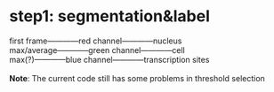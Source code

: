 # step1: segmentation&label
first frame————red channel————nucleus\
max/average————green channel————cell\
max(?)————blue channel————transcription sites\
\
**Note**: The current code still has some problems in threshold selection